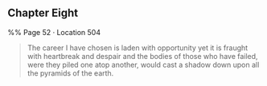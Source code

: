 ## Chapter Eight
%% Page 52 · Location 504 
> The career I have chosen is laden with opportunity yet it is fraught with heartbreak and despair and the bodies of those who have failed, were they piled one atop another, would cast a shadow down upon all the pyramids of the earth. 